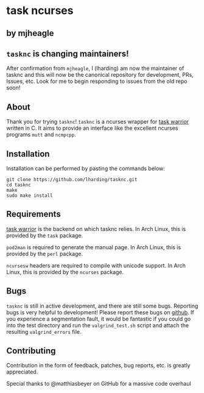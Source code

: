 task ncurses
===================

by mjheagle
-----------

## `tasknc` is changing maintainers!

After confirmation from `mjheagle`, I (lharding) am now the maintainer of tasknc and this will now be the canonical repository for development, PRs, Issues, etc. Look for me to begin responding to issues from the old repo soon!

About
-----

Thank you for trying `tasknc`!
`tasknc` is a ncurses wrapper for [task warrior](http://taskwarrior.org/projects/show/taskwarrior) written in C.
It aims to provide an interface like the excellent ncurses programs `mutt` and `ncmpcpp`.

Installation
------------

Installation can be performed by pasting the commands below:

    git clone https://github.com/lharding/tasknc.git
    cd tasknc
    make
    sudo make install

Requirements
------------

[task warrior](http://taskwarrior.org/projects/show/taskwarrior) is the backend on which tasknc relies.  In Arch Linux, this is provided by the `task` package.

`pod2man` is required to generate the manual page.  In Arch Linux, this is provided by the `perl` package.

`ncursesw` headers are required to compile with unicode support.  In Arch Linux, this is provided by the `ncurses` package.

Bugs
----
`tasknc` is still in active development, and there are still some bugs.
Reporting bugs is very helpful to development!
Please report these bugs on [github](https://github.com/lharding/tasknc/issues?page=1&state=open).
If you experience a segmentation fault, it would be fantastic if you could go into the test directory and run the `valgrind_test.sh` script and attach the resulting `valgrind_errors` file.

Contributing
------------
Contribution in the form of feedback, patches, bug reports, etc. is greatly appreciated.

Special thanks to @matthiasbeyer on GitHub for a massive code overhaul
